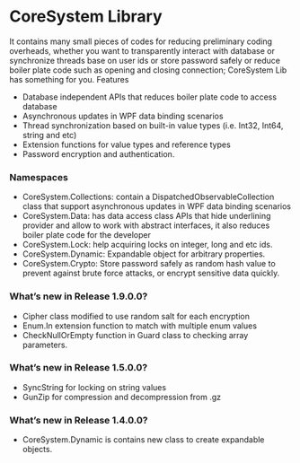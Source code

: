 # CoreSystem Library #

It contains many small pieces of codes for reducing preliminary coding overheads, whether you want to transparently interact with database or synchronize threads base on user ids or store password safely or reduce boiler plate code such as opening and closing connection; CoreSystem Lib has something for you.
Features

* Database independent APIs that reduces boiler plate code to access database
* Asynchronous updates in WPF data binding scenarios
* Thread synchronization based on built-in value types (i.e. Int32, Int64, string and etc)
* Extension functions for value types and reference types
* Password encryption and authentication. 

### Namespaces ###

* CoreSystem.Collections: contain a DispatchedObservableCollection class that support asynchronous updates in WPF data binding scenarios
* CoreSystem.Data: has data access class APIs that hide underlining provider and allow to work with abstract interfaces, it also reduces boiler plate code for the developer
* CoreSystem.Lock: help acquiring locks on integer, long and etc ids.
* CoreSystem.Dynamic: Expandable object for arbitrary properties.
* CoreSystem.Crypto: Store password safely as random hash value to prevent against brute force attacks, or encrypt sensitive data quickly. 

### What’s new in Release 1.9.0.0? ###

* Cipher class modified to use random salt for each encryption
* Enum.In extension function to match with multiple enum values
* CheckNullOrEmpty function in Guard class to checking array parameters. 

### What’s new in Release 1.5.0.0? ###

* SyncString for locking on string values
* GunZip for compression and decompression from .gz  

### What’s new in Release 1.4.0.0? ###

* CoreSystem.Dynamic is contains new class to create expandable objects.


